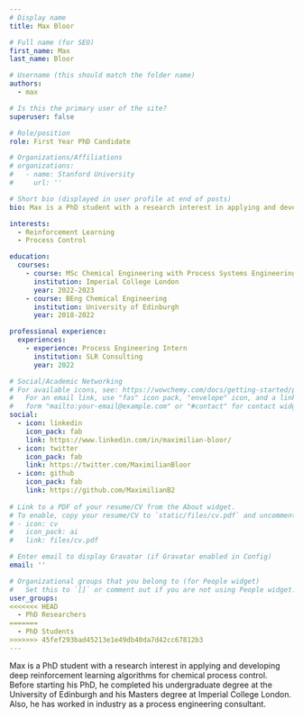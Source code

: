 ```yaml
---
# Display name
title: Max Bloor

# Full name (for SEO)
first_name: Max
last_name: Bloor

# Username (this should match the folder name)
authors:
  - max

# Is this the primary user of the site?
superuser: false

# Role/position
role: First Year PhD Candidate

# Organizations/Affiliations
# organizations:
#   - name: Stanford University
#     url: ''

# Short bio (displayed in user profile at end of posts)
bio: Max is a PhD student with a research interest in applying and developing deep reinforcement learning algorithms for chemical process control. Before starting his PhD, he completed his undergraduate degree at the University of Edinburgh and his Masters degree at Imperial College London. Also, he has worked in industry as a process engineering consultant.

interests:
  - Reinforcement Learning
  - Process Control

education:
  courses:
    - course: MSc Chemical Engineering with Process Systems Engineering
      institution: Imperial College London
      year: 2022-2023
    - course: BEng Chemical Engineering
      institution: University of Edinburgh
      year: 2018-2022

professional experience:
  experiences:
    - experience: Process Engineering Intern
      institution: SLR Consulting
      year: 2022

# Social/Academic Networking
# For available icons, see: https://wowchemy.com/docs/getting-started/page-builder/#icons
#   For an email link, use "fas" icon pack, "envelope" icon, and a link in the
#   form "mailto:your-email@example.com" or "#contact" for contact widget.
social:
  - icon: linkedin
    icon_pack: fab
    link: https://www.linkedin.com/in/maximilian-bloor/
  - icon: twitter
    icon_pack: fab
    link: https://twitter.com/MaximilianBloor
  - icon: github
    icon_pack: fab
    link: https://github.com/MaximilianB2
  
# Link to a PDF of your resume/CV from the About widget.
# To enable, copy your resume/CV to `static/files/cv.pdf` and uncomment the lines below.
# - icon: cv
#   icon_pack: ai
#   link: files/cv.pdf

# Enter email to display Gravatar (if Gravatar enabled in Config)
email: ''

# Organizational groups that you belong to (for People widget)
#   Set this to `[]` or comment out if you are not using People widget.
user_groups:
<<<<<<< HEAD
  - PhD Researchers
=======
  - PhD Students
>>>>>>> 45fef293bad45213e1e49db40da7d42cc67812b3
---
```


Max is a PhD student with a research interest in applying and developing deep reinforcement learning algorithms for chemical process control. Before starting his PhD, he completed his undergraduate degree at the University of Edinburgh and his Masters degree at Imperial College London. Also, he has worked in industry as a process engineering consultant.